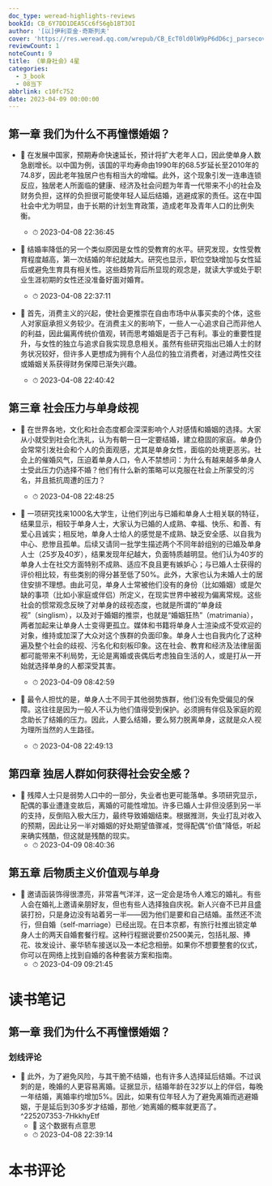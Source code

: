 ```yaml
---
doc_type: weread-highlights-reviews
bookId: CB_6Y7DD1DEA5Cc6fS6gb1BT3OI
author: '[以]伊利亚金·奇斯列夫'
cover: 'https://res.weread.qq.com/wrepub/CB_EcT0ld0lW9pP6dD6cj_parsecover'
reviewCount: 1
noteCount: 9
title: 《单身社会》4星
categories:
  - 3_book
  - 08当下
abbrlink: c10fc752
date: 2023-04-09 00:00:00
---
```



## 第一章 我们为什么不再憧憬婚姻？


- 📌 在发展中国家，预期寿命快速延长，预计将扩大老年人口，因此使单身人数急剧增长。以中国为例，该国的平均寿命由1990年的68.5岁延长至2010年的74.8岁，因此老年独居户也有相当大的增幅。此外，这个现象引发一连串连锁反应，独居老人所面临的健康、经济及社会问题为年青一代带来不小的社会及财务负担，这样的负担很可能使年轻人延后结婚，逃避成家的责任。这在中国社会中尤为明显，由于长期的计划生育政策，造成老年及青年人口的比例失衡。 
    - ⏱ 2023-04-08 22:36:45 

- 📌 结婚率降低的另一个类似原因是女性的受教育的水平。研究发现，女性受教育程度越高，第一次结婚的年纪就越大。研究也显示，职位空缺增加与女性延后或避免生育具有相关性。这些趋势背后所显现的观念是，就读大学或处于职业生涯初期的女性还没准备好面对婚育。 
    - ⏱ 2023-04-08 22:37:11 


- 📌 首先，消费主义的兴起，使社会更推崇在自由市场中从事买卖的个体，这些人对家庭承担义务较少。在消费主义的影响下，一些人一心追求自己而非他人的利益，因此偏离传统价值观，转而思考婚姻是否于己有利。事业的重要性提升，与女性的独立与追求自我实现息息相关。虽然有些研究指出已婚人士的财务状况较好，但许多人更想成为拥有个人品位的独立消费者，对通过两性交往或婚姻关系获得财务保障已渐失兴趣。 
    - ⏱ 2023-04-08 22:40:42 
## 第三章 社会压力与单身歧视


- 📌 在世界各地，文化和社会态度都会深深影响个人对感情和婚姻的选择。大家从小就受到社会化洗礼，认为有朝一日一定要结婚，建立稳固的家庭。单身仍会常常引发社会和个人的负面观感，尤其是单身女性，面临的处境更恶劣。社会上的催婚风气，压迫着单身人口，令人不禁想问：为什么有越来越多单身人士受此压力仍选择不婚？他们有什么新的策略可以克服在社会上所蒙受的污名，并且抵抗周遭的压力？ 
    - ⏱ 2023-04-08 22:48:25 

- 📌 一项研究找来1000名大学生，让他们列出与已婚和单身人士相关联的特征，结果显示，相较于单身人士，大家认为已婚的人成熟、幸福、快乐、和善、有爱心且诚实；相反地，单身人士给人的感觉是不成熟、缺乏安全感、以自我为中心、悲惨且孤单。后续又请同一批学生描述两个不同年龄组别的已婚及单身人士（25岁及40岁），结果发现年纪越大，负面特质越明显。他们认为40岁的单身人士在社交方面特别不成熟、适应不良且更有嫉妒心；与已婚人士获得的评价相比较，有些类别的得分甚至低了50%。此外，大家也认为未婚人士的居住安排不理想。由此可见，单身人士常被他们没有的身份（比如婚姻）或是欠缺的事项（比如小家庭或伴侣）所定义，在现实世界中被视为偏离常规。这些社会的惯常观念反映了对单身的歧视态度，也就是所谓的“单身歧视”（singlism），以及对于婚姻的推崇，也就是“婚姻狂热”（matrimania），两者加起来让单身人士变得更孤立。媒体和书籍将单身人士渲染成不受欢迎的对象，维持或加深了大众对这个族群的负面印象。单身人士也自我内化了这种遍及整个社会的歧视、污名化和刻板印象。这在社会、教育和经济及法律层面都可能带来不利局势，无论是离婚或丧偶后考虑独自生活的人，或是打从一开始就选择单身的人都深受其害。 
    - ⏱ 2023-04-09 08:42:59 

- 📌 最令人担忧的是，单身人士不同于其他弱势族群，他们没有免受偏见的保障。这往往是因为一般人不认为他们值得受到保护。必须拥有伴侣及家庭的观念助长了结婚的压力。因此，人要么结婚，要么努力脱离单身，这就是众人视为理所当然的人生路径。 
    - ⏱ 2023-04-08 22:49:13 
## 第四章 独居人群如何获得社会安全感？


- 📌 残障人士只是弱势人口中的一部分，失业者也更可能落单。多项研究显示，配偶的事业遭逢变故后，离婚的可能性增加。许多已婚人士非但没感到另一半的支持，反倒陷入极大压力，最终导致婚姻结束。根据推测，失业打乱对收入的预期，因此让另一半对婚姻的好处期望值骤减，觉得配偶“价值”降低，听起来确实残酷，但这就是残酷的现实。 
    - ⏱ 2023-04-09 08:40:36 
## 第五章 后物质主义价值观与单身


- 📌 邀请函装饰得很漂亮，非常喜气洋洋，这一定会是场令人难忘的婚礼。有些人会在婚礼上邀请亲朋好友，但也有些人选择独自庆祝。新人兴奋不已并且盛装打扮，只是身边没有站着另一半——因为他们是要和自己结婚。虽然还不流行，但自婚（self-marriage）已经出现。在日本京都，有旅行社推出锁定单身人士的两天自婚套餐行程。这种行程据说要价2500美元，包括礼服、捧花、妆发设计、豪华轿车接送以及一本纪念相册。如果你不想要整套的仪式，你可以在网络上找到自婚的各种套装方案和指南。 
    - ⏱ 2023-04-09 09:21:45 

# 读书笔记

## 第一章 我们为什么不再憧憬婚姻？

### 划线评论
- 📌 此外，为了避免风险，与其干脆不结婚，也有许多人选择延后结婚。不过讽刺的是，晚婚的人更容易离婚。证据显示，结婚年龄在32岁以上的伴侣，每晚一年结婚，离婚率约增加5%。因此，如果有位年轻人为了避免离婚而逃避婚姻，于是延后到30多岁才结婚，那他／她离婚的概率就更高了。  ^225207353-7HkkhyEtf
    - 💭 这个数据有点意思
    - ⏱ 2023-04-08 22:39:14


# 本书评论
